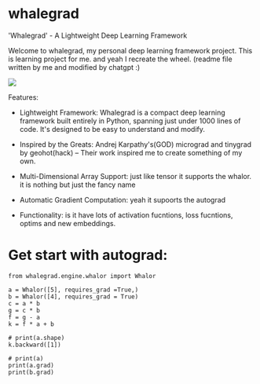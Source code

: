 # whalegrad 

'Whalegrad' - A Lightweight Deep Learning Framework

Welcome to whalegrad, my personal deep learning framework project. This is learning project for me. and yeah I recreate the wheel. (readme file written by me and modified by chatgpt :) 

![](https://github.com/saurabhaloneai/whalegrad/blob/main/images/whalegrad.png)


Features:

* Lightweight Framework: Whalegrad is a compact deep learning framework built entirely in Python, spanning just under 1000 lines of code. It's designed to be easy to understand and modify.

* Inspired by the Greats: Andrej Karpathy's(GOD) micrograd and tinygrad by geohot(hack) – Their work inspired me to create something of my own.

* Multi-Dimensional Array Support: just like tensor it supports the whalor. it is nothing but just the fancy name 

* Automatic Gradient Computation: yeah it supoorts the autograd 

* Functionality: is it have lots of activation fucntions, loss fucntions, optims and new embeddings.

# Get start with autograd:


```
from whalegrad.engine.whalor import Whalor

a = Whalor([5], requires_grad =True,)
b = Whalor([4], requires_grad = True)
c = a * b
g = c * b 
f = g - a
k = f * a + b

# print(a.shape)
k.backward([1])

# print(a)
print(a.grad)
print(b.grad) 

```